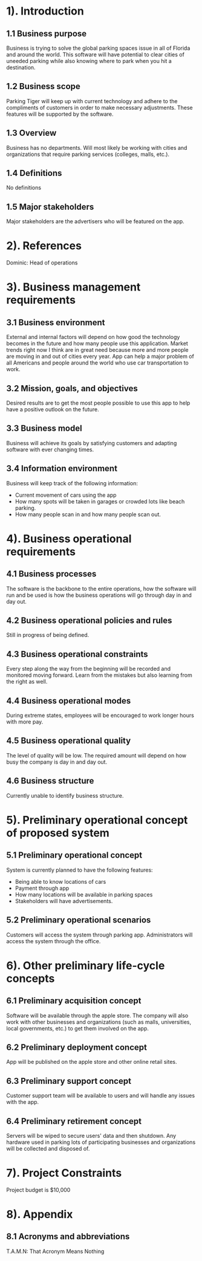 # 1). Introduction
## 1.1 Business purpose
Business is trying to solve the global parking spaces issue in all of Florida and around the world. This software will have potential to clear cities of uneeded parking while also knowing where to park when you hit a destination.
## 1.2 Business scope
Parking Tiger will keep up with current technology and adhere to the compliments of customers in order to make necessary adjustments. These features will be supported by the software. 
## 1.3 Overview
Business has no departments. Will most likely be working with cities and organizations that require parking services (colleges, malls, etc.).
## 1.4 Definitions 
No definitions
## 1.5 Major stakeholders 
Major stakeholders are the advertisers who will be featured on the app.
# 2). References
Dominic: Head of operations
# 3). Business management requirements
## 3.1 Business environment
External and internal factors will depend on how good the technology becomes in the future and how many people use this application. Market trends right now I think are in great need because more and more people are moving in and out of cities every year. App can help a major problem of all Americans and people around the world who use car transportation to work.
## 3.2 Mission, goals, and objectives
Desired results are to get the most people possible to use this app to help have a positive outlook on the future.
## 3.3 Business model
Business will achieve its goals by satisfying customers and adapting software with ever changing times.
## 3.4 Information environment
Business will keep track of the following information:
- Current movement of cars using the app
- How many spots will be taken in garages or crowded lots like beach parking.
- How many people scan in and how many people scan out.
# 4). Business operational requirements
## 4.1 Business processes
The software is the backbone to the entire operations, how the software will run and be used is how the business operations will go through day in and day out.
## 4.2 Business operational policies and rules
Still in progress of being defined.
## 4.3 Business operational constraints
Every step along the way from the beginning will be recorded and monitored moving forward.
Learn from the mistakes but also learning from the right as well.
## 4.4 Business operational modes
During extreme states, employees will be encouraged to work longer hours with more pay.
## 4.5 Business operational quality
The level of quality will be low. The required amount will depend on how busy the company is day in and day out.
## 4.6 Business structure
Currently unable to identify business structure.
# 5). Preliminary operational concept of proposed system
## 5.1 Preliminary operational concept
System is currently planned to have the following features:
- Being able to know locations of cars
- Payment through app
- How many locations will be available in parking spaces
- Stakeholders will have advertisements.
## 5.2 Preliminary operational scenarios
Customers will access the system through parking app. Administrators will access the system through the office.
# 6). Other preliminary life-cycle concepts
## 6.1 Preliminary acquisition concept
Software will be available through the apple store. The company will also work with other businesses and organizations (such as malls, universities, local governments, etc.) to get them involved on the app. 
## 6.2 Preliminary deployment concept
App will be published on the apple store and other online retail sites.
## 6.3 Preliminary support concept
Customer support team will be available to users and will handle any issues with the app.
## 6.4 Preliminary retirement concept
Servers will be wiped to secure users' data and then shutdown. Any hardware used in parking lots of participating businesses and organizations will be collected and disposed of.
# 7). Project Constraints
Project budget is $10,000
# 8). Appendix
## 8.1 Acronyms and abbreviations
T.A.M.N: That Acronym Means Nothing
